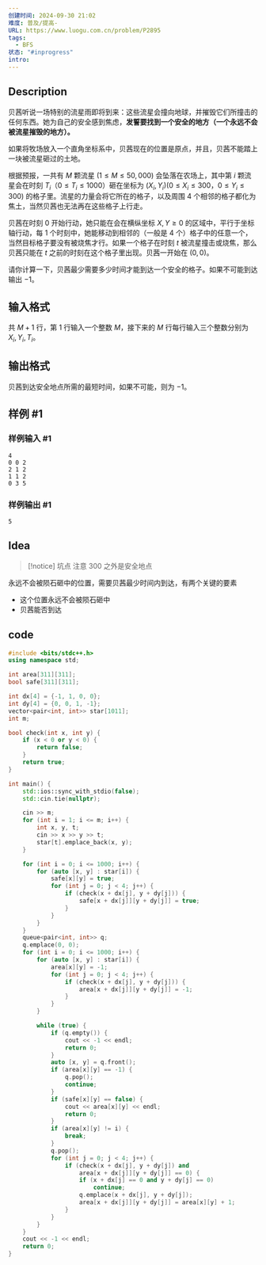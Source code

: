 ```yaml
---
创建时间: 2024-09-30 21:02
难度: 普及/提高-
URL: https://www.luogu.com.cn/problem/P2895
tags:
  - BFS
状态: "#inprogress"
intro:
---
```

## Description
贝茜听说一场特别的流星雨即将到来：这些流星会撞向地球，并摧毁它们所撞击的任何东西。她为自己的安全感到焦虑，**发誓要找到一个安全的地方（一个永远不会被流星摧毁的地方）。**

如果将牧场放入一个直角坐标系中，贝茜现在的位置是原点，并且，贝茜不能踏上一块被流星砸过的土地。

根据预报，一共有 $M$ 颗流星 $(1\leq M\leq 50,000)$ 会坠落在农场上，其中第 $i$ 颗流星会在时刻 $T_i$（$0 \leq T _ i \leq 1000$）砸在坐标为 $(X_i,Y_i)(0\leq X_i\leq 300$，$0\leq Y_i\leq 300)$ 的格子里。流星的力量会将它所在的格子，以及周围 $4$ 个相邻的格子都化为焦土，当然贝茜也无法再在这些格子上行走。

贝茜在时刻 $0$ 开始行动，她只能在会在横纵坐标 $X,Y\ge 0$ 的区域中，平行于坐标轴行动，每 $1$ 个时刻中，她能移动到相邻的（一般是 $4$ 个）格子中的任意一个，当然目标格子要没有被烧焦才行。如果一个格子在时刻 $t$ 被流星撞击或烧焦，那么贝茜只能在 $t$ 之前的时刻在这个格子里出现。贝茜一开始在 $(0,0)$。

请你计算一下，贝茜最少需要多少时间才能到达一个安全的格子。如果不可能到达输出 $−1$。
## 输入格式
共 $M+1$ 行，第 $1$ 行输入一个整数 $M$，接下来的 $M$ 行每行输入三个整数分别为 $X_i, Y_i, T_i$。
## 输出格式
贝茜到达安全地点所需的最短时间，如果不可能，则为 $-1$。

## 样例 #1

### 样例输入 #1

```
4
0 0 2
2 1 2
1 1 2
0 3 5
```

### 样例输出 #1

```
5
```


## Idea

>[!notice] 坑点
>注意 300 之外是安全地点

永远不会被陨石砸中的位置，需要贝茜最少时间内到达，有两个关键的要素
- 这个位置永远不会被陨石砸中
- 贝茜能否到达

## code

```cpp showLineNumbers
#include <bits/stdc++.h>
using namespace std;

int area[311][311];
bool safe[311][311];

int dx[4] = {-1, 1, 0, 0};
int dy[4] = {0, 0, 1, -1};
vector<pair<int, int>> star[1011];
int m;

bool check(int x, int y) {
    if (x < 0 or y < 0) {
        return false;
    }
    return true;
}

int main() {
    std::ios::sync_with_stdio(false);
    std::cin.tie(nullptr);

    cin >> m;
    for (int i = 1; i <= m; i++) {
        int x, y, t;
        cin >> x >> y >> t;
        star[t].emplace_back(x, y);
    }

    for (int i = 0; i <= 1000; i++) {
        for (auto [x, y] : star[i]) {
            safe[x][y] = true;
            for (int j = 0; j < 4; j++) {
                if (check(x + dx[j], y + dy[j])) {
                    safe[x + dx[j]][y + dy[j]] = true;
                }
            }
        }
    }
    queue<pair<int, int>> q;
    q.emplace(0, 0);
    for (int i = 0; i <= 1000; i++) {
        for (auto [x, y] : star[i]) {
            area[x][y] = -1;
            for (int j = 0; j < 4; j++) {
                if (check(x + dx[j], y + dy[j])) {
                    area[x + dx[j]][y + dy[j]] = -1;
                }
            }
        }

        while (true) {
            if (q.empty()) {
                cout << -1 << endl;
                return 0;
            }
            auto [x, y] = q.front();
            if (area[x][y] == -1) {
                q.pop();
                continue;
            }
            if (safe[x][y] == false) {
                cout << area[x][y] << endl;
                return 0;
            }
            if (area[x][y] != i) {
                break;
            }
            q.pop();
            for (int j = 0; j < 4; j++) {
                if (check(x + dx[j], y + dy[j]) and
                    area[x + dx[j]][y + dy[j]] == 0) {
                    if (x + dx[j] == 0 and y + dy[j] == 0)
                        continue;
                    q.emplace(x + dx[j], y + dy[j]);
                    area[x + dx[j]][y + dy[j]] = area[x][y] + 1;
                }
            }
        }
    }
    cout << -1 << endl;
    return 0;
}
```
